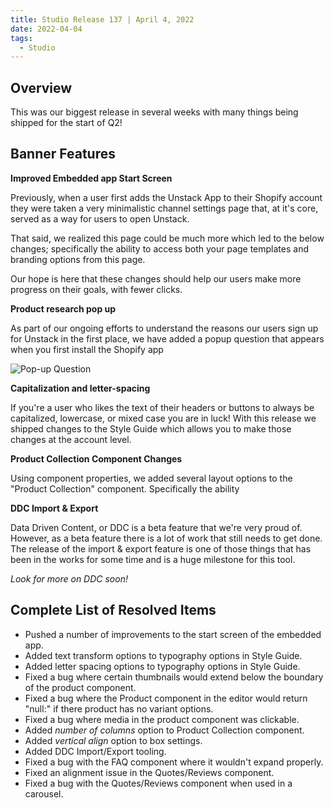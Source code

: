 ```yaml
---
title: Studio Release 137 | April 4, 2022
date: 2022-04-04
tags:
  - Studio
---
```


## Overview

This was our biggest release in several weeks with many things being shipped for the start of Q2!

## Banner Features

**Improved Embedded app Start Screen**

Previously, when a user first adds the Unstack App to their Shopify account they were taken a very minimalistic channel
settings page that, at it's core, served as a way for users to open Unstack.

That said, we realized this page could be much more which led to the below changes; specifically the ability to access
both your page templates and branding options from this page.

Our hope is here that these changes should help our users make more progress on their goals, with fewer clicks.

**Product research pop up**

As part of our ongoing efforts to understand the reasons our users sign up for Unstack in the first place, we have added
a popup question that appears when you first install the Shopify app

![Pop-up Question](/assets/studio/Screen_Shot_2022-04-05_at_12.19.02_PM.png)

**Capitalization and letter-spacing**

If you're a user who likes the text of their headers or buttons to always be capitalized, lowercase, or mixed case you
are in luck! With this release we shipped changes to the Style Guide which allows you to make those changes at the
account level.

**Product Collection Component Changes**

Using component properties, we added several layout options to the "Product Collection" component. Specifically the
ability

**DDC Import & Export**

Data Driven Content, or DDC is a beta feature that we're very proud of. However, as a beta feature there is a lot of
work that still needs to get done. The release of the import & export feature is one of those things that has been in
the works for some time and is a huge milestone for this tool.

*Look for more on DDC soon!*

## Complete List of Resolved Items

* Pushed a number of improvements to the start screen of the embedded app.
* Added text transform options to typography options in Style Guide.
* Added letter spacing options to typography options in Style Guide.
* Fixed a bug where certain thumbnails would extend below the boundary of the product component.
* Fixed a bug where the Product component in the editor would return "null:" if there product has no variant options.
* Fixed a bug where media in the product component was clickable.
* Added *number of columns* option to Product Collection component.
* Added *vertical align* option to box settings.
* Added DDC Import/Export tooling.
* Fixed a bug with the FAQ component where it wouldn't expand properly.
* Fixed an alignment issue in the Quotes/Reviews component.
* Fixed a bug with the Quotes/Reviews component when used in a carousel.

